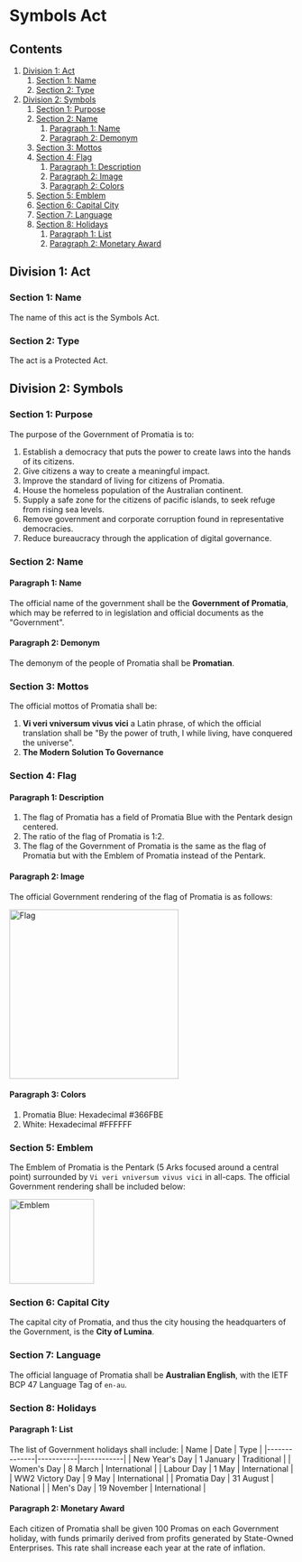 # Symbols Act

## Contents

1. [Division 1: Act](https://github.com/promatia/acts/blob/master/in_force/symbols.md#division-1-act)
    1. [Section 1: Name](https://github.com/promatia/acts/blob/master/in_force/symbols.md#section-1-name)
    2. [Section 2: Type](https://github.com/promatia/acts/blob/master/in_force/symbols.md#section-2-type)
2. [Division 2: Symbols](https://github.com/promatia/acts/blob/master/in_force/symbols.md#division-2-symbols)
    1. [Section 1: Purpose](https://github.com/promatia/acts/blob/master/in_force/symbols.md#section-1-purpose)
    2. [Section 2: Name](https://github.com/promatia/acts/blob/master/in_force/symbols.md#section-2-name)
        1. [Paragraph 1: Name](https://github.com/promatia/acts/blob/master/in_force/symbols.md#paragraph-1-name)
        2. [Paragraph 2: Demonym](https://github.com/promatia/acts/blob/master/in_force/symbols.md#paragraph-2-demonym)
    3. [Section 3: Mottos](https://github.com/promatia/acts/blob/master/in_force/symbols.md#section-3-mottos)
    4. [Section 4: Flag](https://github.com/promatia/acts/blob/master/in_force/symbols.md#section-4-flag)
        1. [Paragraph 1: Description](https://github.com/promatia/acts/blob/master/in_force/symbols.md#paragraph-1-description)
        2. [Paragraph 2: Image](https://github.com/promatia/acts/blob/master/in_force/symbols.md#paragraph-2-image)
        3. [Paragraph 2: Colors](https://github.com/promatia/acts/blob/master/in_force/symbols.md#paragraph-2-colors)
    5. [Section 5: Emblem](https://github.com/promatia/acts/blob/master/in_force/symbols.md#section-5-state-emblem)
    6. [Section 6: Capital City](https://github.com/promatia/acts/blob/master/in_force/symbols.md#section-6-capital-city)
    7. [Section 7: Language](https://github.com/promatia/acts/blob/master/in_force/symbols.md#section-7-language)
    8. [Section 8: Holidays](https://github.com/promatia/acts/blob/master/in_force/symbols.md#section-8-holidays)
        1. [Paragraph 1: List](https://github.com/promatia/acts/blob/master/in_force/symbols.md#paragraph-1-list)
        2. [Paragraph 2: Monetary Award](https://github.com/promatia/acts/blob/master/in_force/symbols.md#paragraph-2-monetary-award)

## Division 1: Act

### Section 1: Name
The name of this act is the Symbols Act.

### Section 2: Type
The act is a Protected Act.

## Division 2: Symbols

### Section 1: Purpose

The purpose of the Government of Promatia is to:
1. Establish a democracy that puts the power to create laws into the hands of its citizens.
2. Give citizens a way to create a meaningful impact.
3. Improve the standard of living for citizens of Promatia.
4. House the homeless population of the Australian continent.
5. Supply a safe zone for the citizens of pacific islands, to seek refuge from rising sea levels.
6. Remove government and corporate corruption found in representative democracies.
7. Reduce bureaucracy through the application of digital governance.

### Section 2: Name

#### Paragraph 1: Name
The official name of the government shall be the **Government of Promatia**, which may be referred to in legislation and official documents as the "Government".

#### Paragraph 2: Demonym
The demonym of the people of Promatia shall be **Promatian**.

### Section 3: Mottos
The official mottos of Promatia shall be:
1. **Vi veri vniversum vivus vici** a Latin phrase, of which the official translation shall be "By the power of truth, I while living, have conquered the universe".
2. **The Modern Solution To Governance**

### Section 4: Flag

#### Paragraph 1: Description
1. The flag of Promatia has a field of Promatia Blue with the Pentark design centered.
2. The ratio of the flag of Promatia is 1:2.
3. The flag of the Government of Promatia is the same as the flag of Promatia but with the Emblem of Promatia instead of the Pentark.

#### Paragraph 2: Image
The official Government rendering of the flag of Promatia is as follows:

<img src="https://user-images.githubusercontent.com/21011694/148120568-f3ede981-5c09-442b-83f3-b83c8c58f987.png" alt="Flag" title="Flag" width="300"/>

#### Paragraph 3: Colors
1. Promatia Blue: Hexadecimal #366FBE
2. White: Hexadecimal #FFFFFF

### Section 5: Emblem
The Emblem of Promatia is the Pentark (5 Arks focused around a central point) surrounded by `Vi veri vniversum vivus vici` in all-caps. The official Government rendering shall be included below:

<img src="https://user-images.githubusercontent.com/21011694/148119337-50927b19-e1b1-41bf-a832-2c6e01302392.png" alt="Emblem" title="Emblem" width="150"/>

### Section 6: Capital City
The capital city of Promatia, and thus the city housing the headquarters of the Government, is the **City of Lumina**.

### Section 7: Language
The official language of Promatia shall be **Australian English**, with the IETF BCP 47 Language Tag of `en-au`.

### Section 8: Holidays
#### Paragraph 1: List
The list of Government holidays shall include:
| Name | Date | Type |
|--------------|-----------|------------|
| New Year's Day | 1 January | Traditional |
| Women's Day | 8 March | International |
| Labour Day | 1 May | International |
| WW2 Victory Day | 9 May | International |
| Promatia Day | 31 August | National |
| Men's Day | 19 November | International |

#### Paragraph 2: Monetary Award
Each citizen of Promatia shall be given 100 Promas on each Government holiday, with funds primarily derived from profits generated by State-Owned Enterprises. This rate shall increase each year at the rate of inflation.
